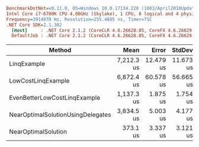 ``` ini

BenchmarkDotNet=v0.11.0, OS=Windows 10.0.17134.228 (1803/April2018Update/Redstone4)
Intel Core i7-6700K CPU 4.00GHz (Skylake), 1 CPU, 8 logical and 4 physical cores
Frequency=3914070 Hz, Resolution=255.4885 ns, Timer=TSC
.NET Core SDK=2.1.302
  [Host]     : .NET Core 2.1.2 (CoreCLR 4.6.26628.05, CoreFX 4.6.26629.01), 64bit RyuJIT
  DefaultJob : .NET Core 2.1.2 (CoreCLR 4.6.26628.05, CoreFX 4.6.26629.01), 64bit RyuJIT


```
|                            Method |       Mean |     Error |    StdDev | Scaled | ScaledSD |    Gen 0 | Allocated |
|---------------------------------- |-----------:|----------:|----------:|-------:|---------:|---------:|----------:|
|                       LinqExample | 7,212.3 us | 12.479 us | 11.673 us |  19.33 |     0.16 | 109.3750 |  480000 B |
|                LowCostLinqExample | 6,872.4 us | 60.578 us | 56.665 us |  18.42 |     0.21 |        - |       0 B |
|      EvenBetterLowCostLinqExample | 1,137.3 us |  1.875 us |  1.754 us |   3.05 |     0.02 |        - |       0 B |
| NearOptimalSolutionUsingDelegates | 3,834.5 us |  5.003 us |  4.177 us |  10.28 |     0.08 |        - |       0 B |
|               NearOptimalSolution |   373.1 us |  3.337 us |  3.121 us |   1.00 |     0.00 |        - |       0 B |
